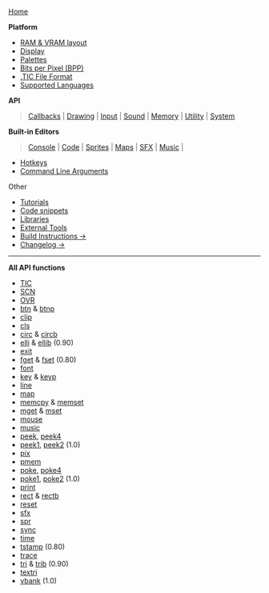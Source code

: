 [Home](Home)<br>

**Platform**

* [RAM & VRAM layout](RAM)
* [Display](display)
* [Palettes](palette)
* [Bits per Pixel (BPP)](Bits-Per-Pixel)
* [.TIC File Format](.tic-File-Format)
* [Supported Languages](supported-languages)

**API**

> [Callbacks](API#callbacks)&nbsp;|
 [Drawing](API#drawing)&nbsp;|
 [Input](API#input)&nbsp;|
 [Sound](API#sound)&nbsp;|
 [Memory](API#memory)&nbsp;|
 [Utility](API#utilities)&nbsp;| [System](API#system)


**Built-in Editors**

> [Console](Console)&nbsp;|
[Code](Home#code-editor)&nbsp;|
[Sprites](Sprite-editor)&nbsp;|
[Maps](Home#map-editor)&nbsp;|
[SFX](SFX-editor)&nbsp;|
[Music](Music-editor)&nbsp;|

* [Hotkeys](Hotkeys)
* [Command Line Arguments](Command-line-arguments)


Other

* [Tutorials](tutorials)
* [Code snippets](code-examples-and-snippets)
* [Libraries](libraries)
* [External Tools](tools)
* [Build Instructions &rarr;](https://github.com/nesbox/TIC-80#build-instructions)
* [Changelog &rarr;](https://github.com/nesbox/tic.computer/releases)



---

**All API functions**

* [TIC](tic)
* [SCN](SCN)
* [OVR](OVR) 
* [btn](btn) & [btnp](btnp)
* [clip](clip)
* [cls](cls)
* [circ](circ) & [circb](circb)
* [elli](elli) & [ellib](ellib) (0.90)
* [exit](exit)
* [fget](fget) & [fset](fset) (0.80)
* [font](font)
* [key](key) & [keyp](keyp) 
* [line](line)
* [map](map)
* [memcpy](memcpy) & [memset](memset)
* [mget](mget) & [mset](mset)
* [mouse](mouse)
* [music](music)
* [peek](peek), [peek4](peek)
* [peek1](peek), [peek2](peek) (1.0)
* [pix](pix)
* [pmem](pmem)
* [poke](poke), [poke4](poke)
* [poke1](poke), [poke2](poke) (1.0)
* [print](print)
* [rect](rect) & [rectb](rectb)
* [reset](reset) 
* [sfx](sfx)
* [spr](spr)
* [sync](sync)
* [time](time)
* [tstamp](tstamp) (0.80)
* [trace](trace)
* [tri](tri) & [trib](trib) (0.90)
* [textri](textri) 
* [vbank](vbank) (1.0)
